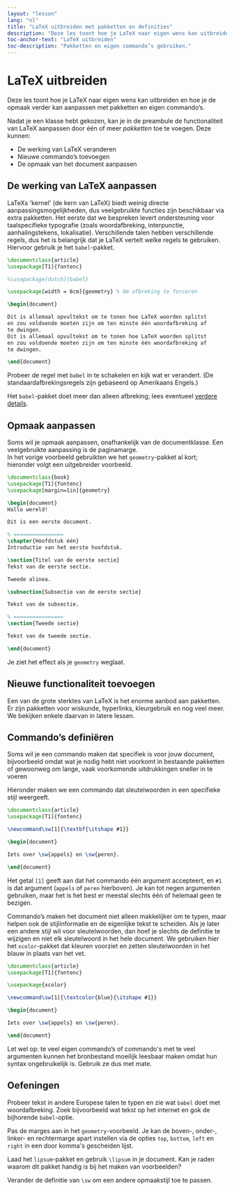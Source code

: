 ```yaml
---
layout: "lesson"
lang: "nl"
title: "LaTeX uitbreiden met pakketten en definities"
description: "Deze les toont hoe je LaTeX naar eigen wens kan uitbreiden en hoe je de opmaak verder kan aanpassen met pakketten en eigen commando’s."
toc-anchor-text: "LaTeX uitbreiden"
toc-description: "Pakketten en eigen commando’s gebruiken."
---
```


# LaTeX uitbreiden

<span class="summary">
Deze les toont hoe je LaTeX naar eigen wens kan uitbreiden en hoe je de opmaak verder kan aanpassen met pakketten en eigen commando’s.
</span>

Nadat je een klasse hebt gekozen, kan je in de preambule de functionaliteit van LaTeX aanpassen door één of meer *pakketten* toe te voegen.
Deze kunnen:

- De werking van LaTeX veranderen
- Nieuwe commando’s toevoegen
- De opmaak van het document aanpassen

## De werking van LaTeX aanpassen

LaTeXs 'kernel' (de kern van LaTeX) biedt weinig directe aanpassingsmogelijkheden, dus veelgebruikte functies zijn beschikbaar via extra pakketten.
Het eerste dat we bespreken levert ondersteuning voor taalspecifieke typografie (zoals woordafbreking, interpunctie, aanhalingstekens, lokalisatie).
Verschillende talen hebben verschillende regels, dus het is belangrijk dat je LaTeX vertelt welke regels te gebruiken.  
Hiervoor gebruik je het `babel`-pakket.

```latex
\documentclass{article}
\usepackage[T1]{fontenc}

%\usepackage[dutch]{babel}

\usepackage[width = 6cm]{geometry} % Om afbreking te forceren

\begin{document}

Dit is allemaal opvultekst om te tonen hoe LaTeX woorden splitst 
en zou voldoende moeten zijn om ten minste één woordafbreking af
te dwingen.
Dit is allemaal opvultekst om te tonen hoe LaTeX woorden splitst 
en zou voldoende moeten zijn om ten minste één woordafbreking af
te dwingen.

\end{document}
```

Probeer de regel met `babel` in te schakelen en kijk wat er verandert.
(De standaardafbrekingsregels zijn gebaseerd op Amerikaans Engels.)

Het `babel`-pakket doet meer dan alleen afbreking; lees eventueel [verdere details](more-06).

## Opmaak aanpassen

Soms wil je opmaak aanpassen, onafhankelijk van de documentklasse.
Een veelgebruikte aanpassing is de paginamarge.  
In het vorige voorbeeld gebruikten we het `geometry`-pakket al kort;
hieronder volgt een uitgebreider voorbeeld.

```latex
\documentclass{book}
\usepackage[T1]{fontenc}
\usepackage[margin=1in]{geometry}

\begin{document}
Hallo wereld!

Dit is een eerste document.

% ================
\chapter{Hoofdstuk één}
Introductie van het eerste hoofdstuk.

\section{Titel van de eerste sectie}
Tekst van de eerste sectie.

Tweede alinea.

\subsection{Subsectie van de eerste sectie}

Tekst van de subsectie.

% ================
\section{Tweede sectie}

Tekst van de tweede sectie.

\end{document}
```

Je ziet het effect als je `geometry` weglaat.

## Nieuwe functionaliteit toevoegen

Een van de grote sterktes van LaTeX is het enorme aanbod aan pakketten.
Er zijn pakketten voor wiskunde, hyperlinks, kleurgebruik en nog veel meer.  
We bekijken enkele daarvan in latere lessen.

## Commando’s definiëren

Soms wil je een commando maken dat specifiek is voor jouw document, bijvoorbeeld omdat wat je nodig hebt niet voorkomt in bestaande pakketten of gewoonweg om lange, vaak voorkomende uitdrukkingen sneller in te voeren

Hieronder maken we een commando dat sleutelwoorden in een specifieke stijl weergeeft.

```latex
\documentclass{article}
\usepackage[T1]{fontenc}

\newcommand\sw[1]{\textbf{\itshape #1}}

\begin{document}

Iets over \sw{appels} en \sw{peren}.

\end{document}
```

Het getal `[1]` geeft aan dat het commando één argument accepteert, en `#1` is dat argument (`appels` of `peren` hierboven).
Je kan tot negen argumenten gebruiken, maar het is het best er meestal slechts één of helemaal geen te bezigen.

Commando’s maken het document niet alleen makkelijker om te typen, maar helpen ook de stijlinformatie en de eigenlijke tekst te scheiden.
Als je later een andere stijl wil voor sleutelwoorden, dan hoef je slechts de definitie te wijzigen en niet elk sleutelwoord in het hele document.
We gebruiken hier het `xcolor`-pakket dat kleuren voorziet en zetten sleutelwoorden in het blauw in plaats van het vet.

```latex
\documentclass{article}
\usepackage[T1]{fontenc}

\usepackage{xcolor}

\newcommand\sw[1]{\textcolor{blue}{\itshape #1}}

\begin{document}

Iets over \sw{appels} en \sw{peren}.

\end{document}
```

Let wel op: te veel eigen commando’s of commando's met te veel argumenten kunnen het bronbestand moeilijk leesbaar maken omdat hun syntax ongebruikelijk is.
Gebruik ze dus met mate.

## Oefeningen

Probeer tekst in andere Europese talen te typen en zie wat `babel` doet met woordafbreking.
Zoek bijvoorbeeld wat tekst op het internet en gok de bijhorende `babel`-optie.

Pas de marges aan in het `geometry`-voorbeeld.
Je kan de boven-, onder-, linker- en rechtermarge apart instellen via de opties `top`, `bottom`, `left` en `right` in een door komma's gescheiden lijst.

Laad het `lipsum`-pakket en gebruik `\lipsum` in je document.
Kan je raden waarom dit pakket handig is bij het maken van voorbeelden?

Verander de definitie van `\sw` om een andere opmaakstijl toe te passen.
